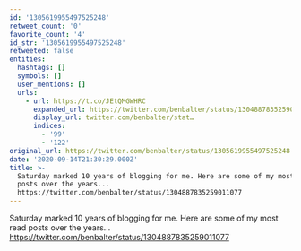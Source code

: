 ```yaml
---
id: '1305619955497525248'
retweet_count: '0'
favorite_count: '4'
id_str: '1305619955497525248'
retweeted: false
entities:
  hashtags: []
  symbols: []
  user_mentions: []
  urls:
    - url: https://t.co/JEtQMGWHRC
      expanded_url: https://twitter.com/benbalter/status/1304887835259011077
      display_url: twitter.com/benbalter/stat…
      indices:
        - '99'
        - '122'
original_url: https://twitter.com/benbalter/status/1305619955497525248
date: '2020-09-14T21:30:29.000Z'
title: >-
  Saturday marked 10 years of blogging for me. Here are some of my most read
  posts over the years...
  https://twitter.com/benbalter/status/1304887835259011077
---
```


Saturday marked 10 years of blogging for me. Here are some of my most read posts over the years... https://twitter.com/benbalter/status/1304887835259011077